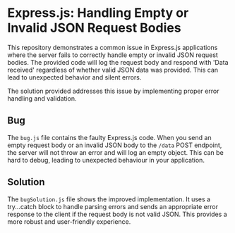 # Express.js: Handling Empty or Invalid JSON Request Bodies

This repository demonstrates a common issue in Express.js applications where the server fails to correctly handle empty or invalid JSON request bodies.  The provided code will log the request body and respond with 'Data received' regardless of whether valid JSON data was provided. This can lead to unexpected behavior and silent errors.

The solution provided addresses this issue by implementing proper error handling and validation. 

## Bug

The `bug.js` file contains the faulty Express.js code. When you send an empty request body or an invalid JSON body to the `/data` POST endpoint, the server will not throw an error and will log an empty object. This can be hard to debug, leading to unexpected behaviour in your application.

## Solution

The `bugSolution.js` file shows the improved implementation.  It uses a try...catch block to handle parsing errors and sends an appropriate error response to the client if the request body is not valid JSON.  This provides a more robust and user-friendly experience.